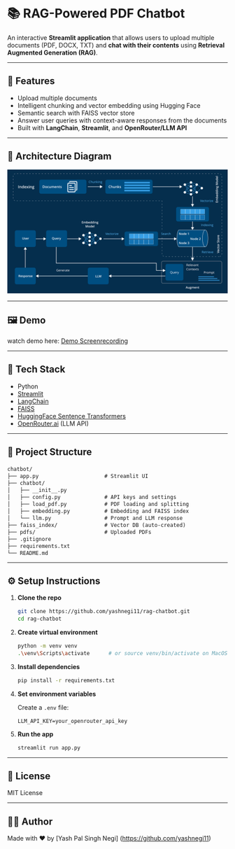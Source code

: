 # 📚 RAG-Powered PDF Chatbot

An interactive **Streamlit application** that allows users to upload multiple documents (PDF, DOCX, TXT) and **chat with their contents** using **Retrieval Augmented Generation (RAG)**.

---

## 🚀 Features

- Upload multiple documents
- Intelligent chunking and vector embedding using Hugging Face
- Semantic search with FAISS vector store
- Answer user queries with context-aware responses from the documents
- Built with **LangChain**, **Streamlit**, and **OpenRouter/LLM API**

---

## 📝 Architecture Diagram

![Image](<rag implementation diagram.png>)

---

## 🖼️ Demo

watch demo here: [Demo Screenrecording](https://1drv.ms/v/c/3cc4a635b7a8c761/Ebi1WvajKtJMil1UcodvmXgBEou-SBIDlV96j4fdojgRvA)

---

## 🧰 Tech Stack

- Python
- [Streamlit](https://streamlit.io/)
- [LangChain](https://www.langchain.com/)
- [FAISS](https://github.com/facebookresearch/faiss)
- [HuggingFace Sentence Transformers](https://huggingface.co/sentence-transformers/all-mpnet-base-v2)
- [OpenRouter.ai](https://openrouter.ai/) (LLM API)

---

## 📂 Project Structure

```
chatbot/
├── app.py                     # Streamlit UI
├── chatbot/
│   ├── __init__.py
│   ├── config.py              # API keys and settings
│   ├── load_pdf.py            # PDF loading and splitting
│   ├── embedding.py           # Embedding and FAISS index 
│   └── llm.py                 # Prompt and LLM response
├── faiss_index/               # Vector DB (auto-created)
├── pdfs/                      # Uploaded PDFs
├── .gitignore
├── requirements.txt
└── README.md
```

---

## ⚙️ Setup Instructions

1. **Clone the repo**
   ```bash
   git clone https://github.com/yashnegi11/rag-chatbot.git
   cd rag-chatbot
   ```

2. **Create virtual environment**
   ```bash
   python -m venv venv
   .\venv\Scripts\activate      # or source venv/bin/activate on MacOS
   ```

3. **Install dependencies**
   ```bash
   pip install -r requirements.txt
   ```

4. **Set environment variables**

   Create a `.env` file:
   ```env
   LLM_API_KEY=your_openrouter_api_key
   ```

5. **Run the app**
   ```bash
   streamlit run app.py
   ```

---

## 🧠 License

MIT License

---

## 🙋‍♂️ Author

Made with ❤️ by [Yash Pal Singh Negi]
(https://github.com/yashnegi11)
